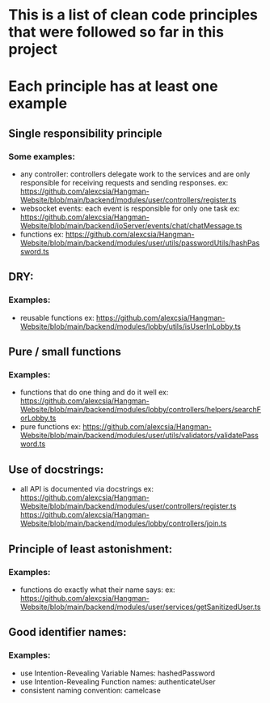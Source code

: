 # This is a list of clean code principles that were followed so far in this project

# Each principle has at least one example

## Single responsibility principle

### Some examples:

- any controller: controllers delegate work to the services and are only responsible for receiving requests and sending responses.
  ex: https://github.com/alexcsia/Hangman-Website/blob/main/backend/modules/user/controllers/register.ts
- websocket events: each event is responsible for only one task
  ex: https://github.com/alexcsia/Hangman-Website/blob/main/backend/ioServer/events/chat/chatMessage.ts
- functions
  ex: https://github.com/alexcsia/Hangman-Website/blob/main/backend/modules/user/utils/passwordUtils/hashPassword.ts

## DRY:

### Examples:

- reusable functions
  ex: https://github.com/alexcsia/Hangman-Website/blob/main/backend/modules/lobby/utils/isUserInLobby.ts

## Pure / small functions

### Examples:

- functions that do one thing and do it well
  ex: https://github.com/alexcsia/Hangman-Website/blob/main/backend/modules/lobby/controllers/helpers/searchForLobby.ts
- pure functions
  ex: https://github.com/alexcsia/Hangman-Website/blob/main/backend/modules/user/utils/validators/validatePassword.ts

## Use of docstrings:

- all API is documented via docstrings
  ex: https://github.com/alexcsia/Hangman-Website/blob/main/backend/modules/user/controllers/register.ts
  https://github.com/alexcsia/Hangman-Website/blob/main/backend/modules/lobby/controllers/join.ts

## Principle of least astonishment:

### Examples:

- functions do exactly what their name says:
  ex: https://github.com/alexcsia/Hangman-Website/blob/main/backend/modules/user/services/getSanitizedUser.ts

## Good identifier names:

### Examples:

- use Intention-Revealing Variable Names:
  hashedPassword
- use Intention-Revealing Function names:
  authenticateUser
- consistent naming convention:
  camelcase

